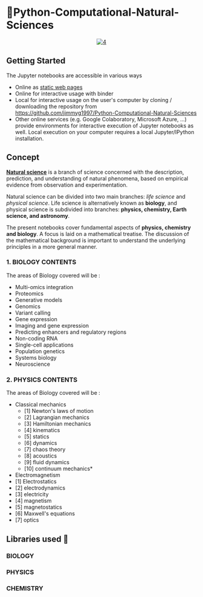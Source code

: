 # 🔬Python-Computational-Natural-Sciences
<center><a href="https://ibb.co/GsHvxMH"><img src="https://i.ibb.co/gv4MjW4/4.png" alt="4" border="0"></a></center>


## Getting Started
The Jupyter notebooks are accessible in various ways

* Online as [static web pages](https://nbviewer.jupyter.org)
* Online for interactive usage with binder
* Local for interactive usage on the user's computer by cloning / downloading the repository from https://github.com/jimmyg1997/Python-Computational-Natural-Sciences
* Other online services (e.g. Google Colaboratory, Microsoft Azure, ...) provide environments for interactive execution of Jupyter notebooks as well. Local execution on your computer requires a local Jupyter/IPython installation. 


## Concept

[**Natural science**](https://www.wikiwand.com/en/Natural_science) is a branch of science concerned with the description, prediction, and understanding of natural phenomena, based on empirical evidence from observation and experimentation.  

Natural science can be divided into two main branches: *life science* and *physical science*. Life science is alternatively known as **biology**, and physical science is subdivided into branches: **physics, chemistry, Earth science, and astronomy**.

The present notebooks cover fundamental aspects of **physics, chemistry and biology**. A focus is laid on a mathematical treatise. The discussion of the mathematical background is important to understand the underlying principles in a more general manner.

### 1. BIOLOGY CONTENTS

The areas of Biology covered will be :

* Multi-omics integration
* Proteomics
* Generative models
* Genomics
* Variant calling
* Gene expression
* Imaging and gene expression
* Predicting enhancers and regulatory regions
* Non-coding RNA
* Single-cell applications
* Population genetics
* Systems biology
* Neuroscience


### 2. PHYSICS CONTENTS

The areas of Biology covered will be :
* Classical mechanics 
  * [1] Newton's laws of motion 
  * [2] Lagrangian mechanics 
  * [3] Hamiltonian mechanics 
  * [4] kinematics
  * [5] statics 
  * [6] dynamics 
  * [7] chaos theory 
  * [8] acoustics 
  * [9] fluid dynamics 
  * [10] continuum mechanics*
* Electromagnetism
 * [1] Electrostatics
 * [2] electrodynamics
 * [3] electricity
 * [4] magnetism
 * [5] magnetostatics
 * [6] Maxwell's equations
 * [7] optics



## Libraries used 🚧
### BIOLOGY
### PHYSICS
### CHEMISTRY


